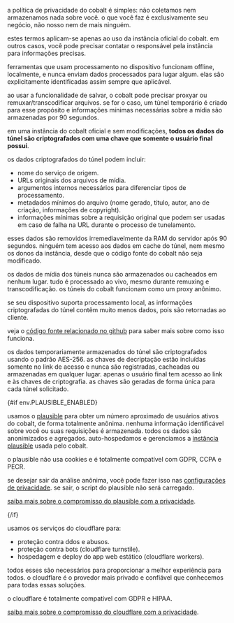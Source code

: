 <script lang="ts">
    import env from "$lib/env";
    import { t } from "$lib/i18n/translations";

    import SectionHeading from "$components/misc/SectionHeading.svelte";
</script>

<section id="general">
<SectionHeading
    title={$t("about.heading.general")}
    sectionId="general"
/>

a política de privacidade do cobalt é simples: não coletamos nem armazenamos nada sobre você.
o que você faz é exclusivamente seu negócio, não nosso nem de mais ninguém.

estes termos aplicam-se apenas ao uso da instância oficial do cobalt.
em outros casos, você pode precisar contatar o responsável pela instância para informações precisas.
</section>

<section id="local">
<SectionHeading
    title={$t("about.heading.local")}
    sectionId="local"
/>

ferramentas que usam processamento no dispositivo funcionam offline, localmente,
e nunca enviam dados processados para lugar algum.
elas são explicitamente identificadas assim sempre que aplicável.
</section>

<section id="saving">
<SectionHeading
    title={$t("about.heading.saving")}
    sectionId="saving"
/>

ao usar a funcionalidade de salvar, o cobalt pode precisar proxyar ou remuxar/transcodificar arquivos.
se for o caso, um túnel temporário é criado para esse propósito
e informações mínimas necessárias sobre a mídia são armazenadas por 90 segundos.

em uma instância do cobalt oficial e sem modificações,
**todos os dados do túnel são criptografados com uma chave que somente o usuário final possui**.

os dados criptografados do túnel podem incluir:
- nome do serviço de origem.
- URLs originais dos arquivos de mídia.
- argumentos internos necessários para diferenciar tipos de processamento.
- metadados mínimos do arquivo (nome gerado, título, autor, ano de criação, informações de copyright).
- informações mínimas sobre a requisição original que podem ser usadas em caso de falha na URL durante o processo de tunelamento.

esses dados são removidos irremediavelmente da RAM do servidor após 90 segundos.
ninguém tem acesso aos dados em cache do túnel, nem mesmo os donos da instância,
desde que o código fonte do cobalt não seja modificado.

os dados de mídia dos túneis nunca são armazenados ou cacheados em nenhum lugar.
tudo é processado ao vivo, mesmo durante remuxing e transcodificação.
os túneis do cobalt funcionam como um proxy anônimo.

se seu dispositivo suporta processamento local,
as informações criptografadas do túnel contêm muito menos dados, pois são retornadas ao cliente.

veja o [código fonte relacionado no github](https://github.com/imputnet/cobalt/tree/main/api/src/stream)
para saber mais sobre como isso funciona.
</section>

<section id="encryption">
<SectionHeading
    title={$t("about.heading.encryption")}
    sectionId="encryption"
/>

os dados temporariamente armazenados do túnel são criptografados usando o padrão AES-256.
as chaves de decriptação estão incluídas somente no link de acesso e nunca são registradas, cacheadas ou armazenadas em qualquer lugar.
apenas o usuário final tem acesso ao link e às chaves de criptografia.
as chaves são geradas de forma única para cada túnel solicitado.
</section>

{#if env.PLAUSIBLE_ENABLED}
<section id="plausible">
<SectionHeading
    title={$t("about.heading.plausible")}
    sectionId="plausible"
/>

usamos o [plausible](https://plausible.io/) para obter um número aproximado
de usuários ativos do cobalt, de forma totalmente anônima. nenhuma informação identificável sobre
você ou suas requisições é armazenada. todos os dados são anonimizados e agregados.
auto-hospedamos e gerenciamos a [instância plausible](https://{env.PLAUSIBLE_HOST}/) usada pelo cobalt.

o plausible não usa cookies e é totalmente compatível com GDPR, CCPA e PECR.

se desejar sair da análise anônima, você pode fazer isso nas [configurações de privacidade](/settings/privacy#analytics).
se sair, o script do plausible não será carregado.

[saiba mais sobre o compromisso do plausible com a privacidade](https://plausible.io/privacy-focused-web-analytics).
</section>
{/if}

<section id="cloudflare">
<SectionHeading
    title={$t("about.heading.cloudflare")}
    sectionId="cloudflare"
/>

usamos os serviços do cloudflare para:
- proteção contra ddos e abusos.
- proteção contra bots (cloudflare turnstile).
- hospedagem e deploy do app web estático (cloudflare workers).

todos esses são necessários para proporcionar a melhor experiência para todos.
o cloudflare é o provedor mais privado e confiável que conhecemos para todas essas soluções.

o cloudflare é totalmente compatível com GDPR e HIPAA.

[saiba mais sobre o compromisso do cloudflare com a privacidade](https://www.cloudflare.com/trust-hub/privacy-and-data-protection/).
</section>
